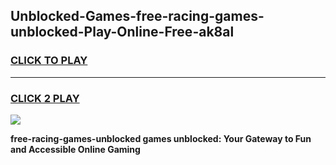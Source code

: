 
## Unblocked-Games-free-racing-games-unblocked-Play-Online-Free-ak8al
<h3>
<a href="https://premium76.site?title=free-racing-games-unblocked&ref=26A">CLICK TO PLAY</a></h3>
<hr>

<h3>
<a href="https://premium76.site?title=free-racing-games-unblocked&ref=26A">CLICK 2 PLAY</a>
  
</h3>

<a href="https://premium76.site?title=free-racing-games-unblocked&ref=26A"><img src="https://clearcache.store/games.png"></a>


**free-racing-games-unblocked games unblocked: Your Gateway to Fun and Accessible Online Gaming**
